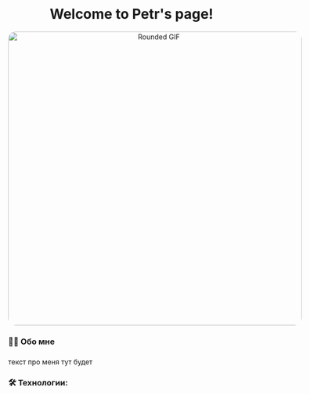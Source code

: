 <br clear="both">

<h1 align="center">Welcome to Petr's page!</h1>

<div align="center">
<div style="border-radius: 15px; overflow: hidden; width: fit-content;">
  <img src="[https://raw.githubusercontent.com/username/repository/branch/filename.gif](https://github.com/RioDiri/DB/blob/main/Trending%20topics%20on%20Tumblr.gif)" alt="Rounded GIF" width="600">
</div>


###

<h3 align="left">👩‍💻  Обо мне</h3>

###

<p align="left">текст про меня тут будет</p>

###

<h3 align="left">🛠 Технологии:</h3>

